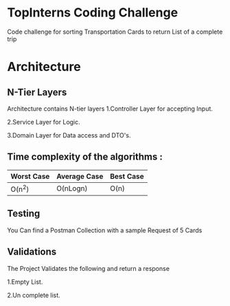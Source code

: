# TopInterns Coding Challenge
Code challenge for sorting Transportation Cards to return List of a complete trip 

# Architecture
## N-Tier Layers
Architecture contains N-tier layers 
1.Controller Layer for accepting Input.

2.Service Layer for Logic.

3.Domain Layer for Data access and DTO's.


## Time complexity of the algorithms :

|Worst Case|Average Case|Best Case|
|---|---|---|
|O(n<sup>2</sup>)|O(nLogn</sup>)|O(n)|


## Testing
You Can find a Postman Collection with a sample Request of 5 Cards 

## Validations
The Project Validates the following and return a response 

1.Empty List.

2.Un complete list.
